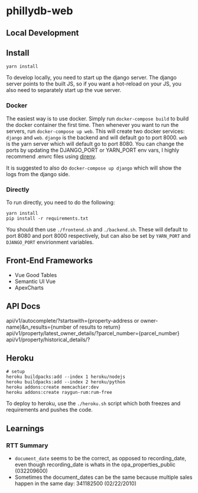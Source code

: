 # phillydb-web

Local Development
-----------------

## Install
```
yarn install
```

To develop locally, you need to start up the django server. The django server points to the built JS, so if you want a hot-reload on your JS, you also need to separately start up the vue server.

### Docker

The easiest way is to use docker. Simply run `docker-compose build` to build the docker container the first time. Then whenever you want to run the servers, run `docker-compose up web`. This will create two docker services: `django` and `web`. `django` is the backend and will default go to port 8000. `web` is the yarn server which will default go to port 8080. You can change the ports by updating the DJANGO_PORT or YARN_PORT env vars, I highly recommend .envrc files using [direnv](https://direnv.net).

It is suggested to also do `docker-compose up django` which will show the logs from the django side.

### Directly
To run directly, you need to do the following:
```
yarn install
pip install -r requirements.txt
```
You should then use `./frontend.sh` and `./backend.sh`. These will default to port 8080 and port 8000 respectively, but can also be set by `YARN_PORT` and `DJANGO_PORT` envirionment variables.


Front-End Frameworks
--------------------

- Vue Good Tables
- Semantic UI Vue
- ApexCharts

API Docs
--------

api/v1/autocomplete/?startswith={property-address or owner-name}&n_results={number of results to return}
api/v1/property/latest_owner_details/?parcel_number={parcel_number}
api/v1/property/historical_details/?


Heroku
------
```
# setup
heroku buildpacks:add --index 1 heroku/nodejs
heroku buildpacks:add --index 2 heroku/python
heroku addons:create memcachier:dev
heroku addons:create raygun-rum:rum-free
```

To deploy to heroku, use the `./heroku.sh` script which both freezes and requirements and pushes the code.

Learnings
---------
### RTT Summary
- `document_date` seems to be the correct, as opposed to recording_date, even though recording_date is whats in the opa_properties_public (032209600)
- Sometimes the document_dates can be the same because multiple sales happen in the same day: 341182500 (02/22/2010)
